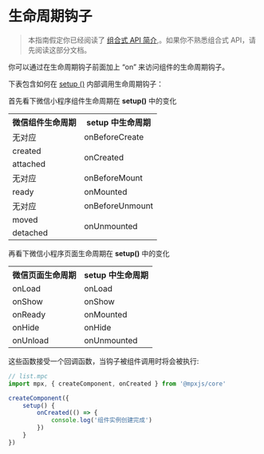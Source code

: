 # 生命周期钩子

> 本指南假定你已经阅读了 [组合式 API 简介](composition-api-introduction.html),。如果你不熟悉组合式 API，请先阅读这部分文档。

你可以通过在生命周期钩子前面加上 “on” 来访问组件的生命周期钩子。

下表包含如何在 [setup ()](composition-api-setup.html) 内部调用生命周期钩子：

首先看下微信小程序组件生命周期在 **setup()** 中的变化
<table>
	<tr>
	    <th>微信组件生命周期</th>
	    <th>setup 中生命周期</th>
	</tr >
	<tr >
	    <td>无对应</td>
	    <td>onBeforeCreate</td>
	</tr>
	<tr>
	    <td>created</td>
	    <td rowspan="2">onCreated</td>
	</tr>
	<tr>
	    <td>attached</td>
	</tr>
	<tr>
	    <td>无对应</td>
	    <td>onBeforeMount</td>
	</tr>
	<tr>
        <td>ready</td>
	    <td>onMounted</td>
	</tr>
    <tr>
        <td>无对应</td>
	    <td>onBeforeUnmount</td>
	</tr>
    <tr>
        <td>moved</td>
	    <td rowspan="2">onUnmounted</td>
	</tr>
    <tr>
        <td>detached</td>
	</tr>
</table>

再看下微信小程序页面生命周期在 **setup()** 中的变化
<table>
	<tr>
	    <th>微信页面生命周期</th>
	    <th>setup 中生命周期</th>
	</tr >
	<tr >
	    <td>onLoad</td>
	    <td>onLoad</td>
	</tr>
	<tr>
	    <td>onShow</td>
	    <td>onShow</td>
	</tr>
	<tr>
	    <td>onReady</td>
        <td>onMounted</td>
	</tr>
	<tr>
	    <td>onHide</td>
	    <td>onHide</td>
	</tr>
	<tr>
        <td>onUnload</td>
	    <td>onUnmounted</td>
	</tr>
</table>

这些函数接受一个回调函数，当钩子被组件调用时将会被执行:

```js
// list.mpc
import mpx, { createComponent, onCreated } from '@mpxjs/core'

createComponent({
    setup() {
        onCreated(() => {
            console.log('组件实例创建完成')
        })
    }
})
```
